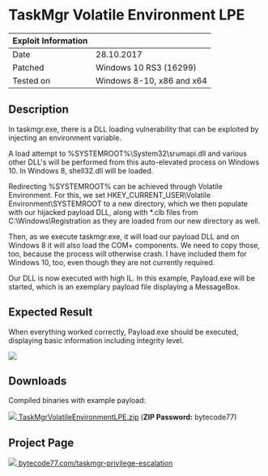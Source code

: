 # TaskMgr Volatile Environment LPE

| Exploit Information |                                   |
|:------------------- |:--------------------------------- |
| Date                | 28.10.2017                        |
| Patched             | Windows 10 RS3 (16299)            |
| Tested on           | Windows 8-10, x86 and x64         |

## Description

In taskmgr.exe, there is a DLL loading vulnerability that can be exploited by injecting an environment variable.

A load attempt to %SYSTEMROOT%\System32\srumapi.dll and various other DLL's will be performed from this auto-elevated process on Windows 10. In Windows 8, shell32.dll will be loaded.

Redirecting %SYSTEMROOT% can be achieved through Volatile Environment. For this, we set HKEY_CURRENT_USER\Volatile Environment\SYSTEMROOT to a new directory, which we then populate with our hijacked payload DLL, along with *.clb files from C:\Windows\Registration as they are loaded from our new directory as well.

Then, as we execute taskmgr.exe, it will load our payload DLL and on Windows 8 it will also load the COM+ components. We need to copy those, too, because the process will otherwise crash. I have included them for Windows 10, too, even though they are not currently required.

Our DLL is now executed with high IL. In this example, Payload.exe will be started, which is an exemplary payload file displaying a MessageBox.

## Expected Result

When everything worked correctly, Payload.exe should be executed, displaying basic information including integrity level.

![](https://bytecode77.com/images/pages/taskmgr-privilege-escalation/result.png)

## Downloads

Compiled binaries with example payload:

[![](http://bytecode77.com/public/fileicons/zip.png) TaskMgrVolatileEnvironmentLPE.zip](https://bytecode77.com/downloads/TaskMgrVolatileEnvironmentLPE.zip)
(**ZIP Password:** bytecode77)

## Project Page

[![](https://bytecode77.com/public/favicon16.png) bytecode77.com/taskmgr-privilege-escalation](https://bytecode77.com/taskmgr-privilege-escalation)